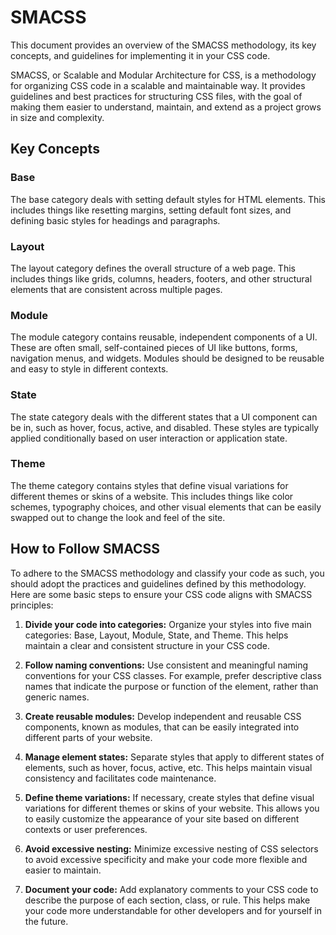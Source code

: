# SMACSS

This document provides an overview of the SMACSS methodology, its key concepts, and guidelines for implementing it in your CSS code.

SMACSS, or Scalable and Modular Architecture for CSS, is a methodology for organizing CSS code in a scalable and maintainable way. It provides guidelines and best practices for structuring CSS files, with the goal of making them easier to understand, maintain, and extend as a project grows in size and complexity.

## Key Concepts

### Base
The base category deals with setting default styles for HTML elements. This includes things like resetting margins, setting default font sizes, and defining basic styles for headings and paragraphs.

### Layout
The layout category defines the overall structure of a web page. This includes things like grids, columns, headers, footers, and other structural elements that are consistent across multiple pages.

### Module
The module category contains reusable, independent components of a UI. These are often small, self-contained pieces of UI like buttons, forms, navigation menus, and widgets. Modules should be designed to be reusable and easy to style in different contexts.

### State
The state category deals with the different states that a UI component can be in, such as hover, focus, active, and disabled. These styles are typically applied conditionally based on user interaction or application state.

### Theme
The theme category contains styles that define visual variations for different themes or skins of a website. This includes things like color schemes, typography choices, and other visual elements that can be easily swapped out to change the look and feel of the site.

## How to Follow SMACSS

To adhere to the SMACSS methodology and classify your code as such, you should adopt the practices and guidelines defined by this methodology. Here are some basic steps to ensure your CSS code aligns with SMACSS principles:

1. **Divide your code into categories:** Organize your styles into five main categories: Base, Layout, Module, State, and Theme. This helps maintain a clear and consistent structure in your CSS code.

2. **Follow naming conventions:** Use consistent and meaningful naming conventions for your CSS classes. For example, prefer descriptive class names that indicate the purpose or function of the element, rather than generic names.

3. **Create reusable modules:** Develop independent and reusable CSS components, known as modules, that can be easily integrated into different parts of your website.

4. **Manage element states:** Separate styles that apply to different states of elements, such as hover, focus, active, etc. This helps maintain visual consistency and facilitates code maintenance.

5. **Define theme variations:** If necessary, create styles that define visual variations for different themes or skins of your website. This allows you to easily customize the appearance of your site based on different contexts or user preferences.

6. **Avoid excessive nesting:** Minimize excessive nesting of CSS selectors to avoid excessive specificity and make your code more flexible and easier to maintain.

7. **Document your code:** Add explanatory comments to your CSS code to describe the purpose of each section, class, or rule. This helps make your code more understandable for other developers and for yourself in the future.




